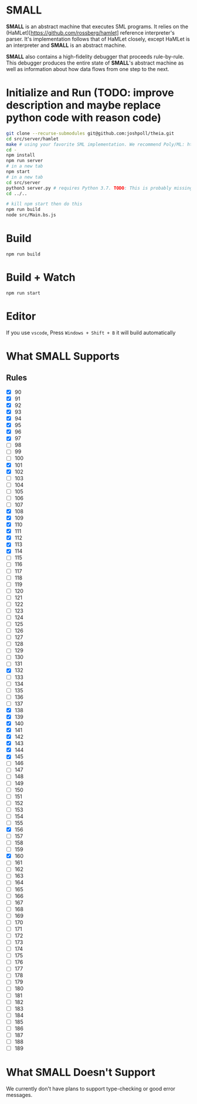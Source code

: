 # SMALL

**SMALL** is an abstract machine that executes SML programs. It relies on the
(HaMLet)[https://github.com/rossberg/hamlet] reference interpreter's parser. It's implementation
follows that of HaMLet closely, except HaMLet is an interpreter and **SMALL** is an abstract
machine.

**SMALL** also contains a high-fidelity debugger that proceeds rule-by-rule. This debugger produces
the entire state of **SMALL**'s abstract machine as well as information about how data flows from
one step to the next.

# Initialize and Run (TODO: improve description and maybe replace python code with reason code)
```sh
git clone --recurse-submodules git@github.com:joshpoll/theia.git
cd src/server/hamlet
make # using your favorite SML implementation. We recommend Poly/ML: https://www.polyml.org/index.html
cd -
npm install
npm run server
# in a new tab
npm start
# in a new tab
cd src/server
python3 server.py # requires Python 3.7. TODO: This is probably missing some dependencies right now.
cd ../..

# kill npm start then do this
npm run build
node src/Main.bs.js
```

# Build
```
npm run build
```

# Build + Watch

```
npm run start
```

# Editor
If you use `vscode`, Press `Windows + Shift + B` it will build automatically


# What **SMALL** Supports

## Rules
- [x] 90
- [x] 91
- [x] 92
- [x] 93
- [x] 94
- [x] 95
- [x] 96
- [x] 97
- [ ] 98
- [ ] 99
- [ ] 100
- [x] 101
- [x] 102
- [ ] 103
- [ ] 104
- [ ] 105
- [ ] 106
- [ ] 107
- [x] 108
- [x] 109
- [x] 110
- [x] 111
- [x] 112
- [x] 113
- [x] 114
- [ ] 115
- [ ] 116
- [ ] 117
- [ ] 118
- [ ] 119
- [ ] 120
- [ ] 121
- [ ] 122
- [ ] 123
- [ ] 124
- [ ] 125
- [ ] 126
- [ ] 127
- [ ] 128
- [ ] 129
- [ ] 130
- [ ] 131
- [x] 132
- [ ] 133
- [ ] 134
- [ ] 135
- [ ] 136
- [ ] 137
- [x] 138
- [x] 139
- [x] 140
- [x] 141
- [x] 142
- [x] 143
- [x] 144
- [x] 145
- [ ] 146
- [ ] 147
- [ ] 148
- [ ] 149
- [ ] 150
- [ ] 151
- [ ] 152
- [ ] 153
- [ ] 154
- [ ] 155
- [x] 156
- [ ] 157
- [ ] 158
- [ ] 159
- [x] 160
- [ ] 161
- [ ] 162
- [ ] 163
- [ ] 164
- [ ] 165
- [ ] 166
- [ ] 167
- [ ] 168
- [ ] 169
- [ ] 170
- [ ] 171
- [ ] 172
- [ ] 173
- [ ] 174
- [ ] 175
- [ ] 176
- [ ] 177
- [ ] 178
- [ ] 179
- [ ] 180
- [ ] 181
- [ ] 182
- [ ] 183
- [ ] 184
- [ ] 185
- [ ] 186
- [ ] 187
- [ ] 188
- [ ] 189

# What **SMALL** Doesn't Support
We currently don't have plans to support type-checking or good error messages.
